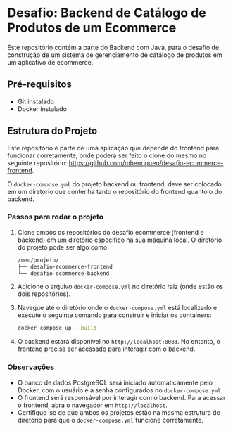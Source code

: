 # Desafio: Backend de Catálogo de Produtos de um Ecommerce

Este repositório contém a parte do Backend com Java, para o desafio de construção de um sistema de gerenciamento de catálogo de produtos em um aplicativo de ecommerce.

## Pré-requisitos

- Git instalado
- Docker instalado

## Estrutura do Projeto

Este repositório é parte de uma aplicação que depende do frontend para funcionar corretamente, onde poderá ser feito o clone do mesmo no seguinte repositório: https://github.com/mhenriqueo/desafio-ecommerce-frontend. 

O `docker-compose.yml` do projeto backend ou frontend, deve ser colocado em um diretório que contenha tanto o repositório do frontend quanto o do backend.

### Passos para rodar o projeto

1. Clone ambos os repositórios do desafio ecommerce (frontend e backend) em um diretório específico na sua máquina local. O diretório do projeto pode ser algo como:

    ```bash
    /meu/projeto/
    ├── desafio-ecommerce-frontend
    └── desafio-ecommerce-backend
    ```

2. Adicione o arquivo `docker-compose.yml` no diretório raiz (onde estão os dois repositórios).

3. Navegue até o diretório onde o `docker-compose.yml` está localizado e execute o seguinte comando para construir e iniciar os containers:

    ```bash
    docker compose up --build
    ```

4. O backend estará disponível no `http://localhost:8083`. No entanto, o frontend precisa ser acessado para interagir com o backend.

### Observações

- O banco de dados PostgreSQL será iniciado automaticamente pelo Docker, com o usuário e a senha configurados no `docker-compose.yml`.
- O frontend será responsável por interagir com o backend. Para acessar o frontend, abra o navegador em `http://localhost`.
- Certifique-se de que ambos os projetos estão na mesma estrutura de diretório para que o `docker-compose.yml` funcione corretamente.

